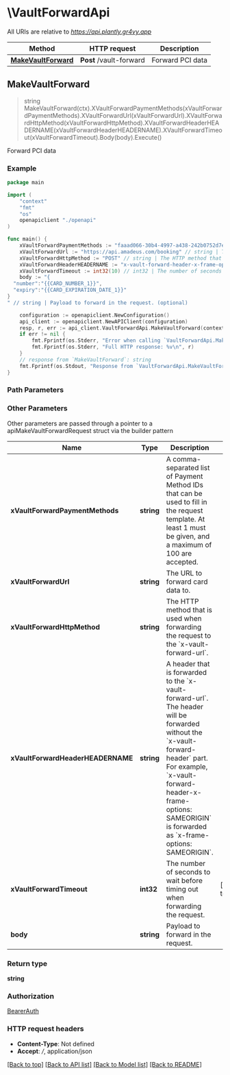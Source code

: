 # \VaultForwardApi

All URIs are relative to *https://api.plantly.gr4vy.app*

Method | HTTP request | Description
------------- | ------------- | -------------
[**MakeVaultForward**](VaultForwardApi.md#MakeVaultForward) | **Post** /vault-forward | Forward PCI data



## MakeVaultForward

> string MakeVaultForward(ctx).XVaultForwardPaymentMethods(xVaultForwardPaymentMethods).XVaultForwardUrl(xVaultForwardUrl).XVaultForwardHttpMethod(xVaultForwardHttpMethod).XVaultForwardHeaderHEADERNAME(xVaultForwardHeaderHEADERNAME).XVaultForwardTimeout(xVaultForwardTimeout).Body(body).Execute()

Forward PCI data



### Example

```go
package main

import (
    "context"
    "fmt"
    "os"
    openapiclient "./openapi"
)

func main() {
    xVaultForwardPaymentMethods := "faaad066-30b4-4997-a438-242b0752d7e1,faaad066-30b4-4997-a438-242b0752d7e2" // string | A comma-separated list of Payment Method IDs that can be used to fill in the request template. At least 1 must be given, and a maximum of 100 are accepted.
    xVaultForwardUrl := "https://api.amadeus.com/booking" // string | The URL to forward card data to.
    xVaultForwardHttpMethod := "POST" // string | The HTTP method that is used when forwarding the request to the `x-vault-forward-url`.
    xVaultForwardHeaderHEADERNAME := "x-vault-forward-header-x-frame-options" // string | A header that is forwarded to the `x-vault-forward-url`. The header will be forwarded without the `x-vault-forward-header` part. For example, `x-vault-forward-header-x-frame-options: SAMEORIGIN` is forwarded as `x-frame-options: SAMEORIGIN`. (optional)
    xVaultForwardTimeout := int32(10) // int32 | The number of seconds to wait before timing out when forwarding the request. (optional) (default to 30)
    body := "{
  "number":"{{CARD_NUMBER_1}}",
  "expiry":"{{CARD_EXPIRATION_DATE_1}}"
}
" // string | Payload to forward in the request. (optional)

    configuration := openapiclient.NewConfiguration()
    api_client := openapiclient.NewAPIClient(configuration)
    resp, r, err := api_client.VaultForwardApi.MakeVaultForward(context.Background()).XVaultForwardPaymentMethods(xVaultForwardPaymentMethods).XVaultForwardUrl(xVaultForwardUrl).XVaultForwardHttpMethod(xVaultForwardHttpMethod).XVaultForwardHeaderHEADERNAME(xVaultForwardHeaderHEADERNAME).XVaultForwardTimeout(xVaultForwardTimeout).Body(body).Execute()
    if err != nil {
        fmt.Fprintf(os.Stderr, "Error when calling `VaultForwardApi.MakeVaultForward``: %v\n", err)
        fmt.Fprintf(os.Stderr, "Full HTTP response: %v\n", r)
    }
    // response from `MakeVaultForward`: string
    fmt.Fprintf(os.Stdout, "Response from `VaultForwardApi.MakeVaultForward`: %v\n", resp)
}
```

### Path Parameters



### Other Parameters

Other parameters are passed through a pointer to a apiMakeVaultForwardRequest struct via the builder pattern


Name | Type | Description  | Notes
------------- | ------------- | ------------- | -------------
 **xVaultForwardPaymentMethods** | **string** | A comma-separated list of Payment Method IDs that can be used to fill in the request template. At least 1 must be given, and a maximum of 100 are accepted. | 
 **xVaultForwardUrl** | **string** | The URL to forward card data to. | 
 **xVaultForwardHttpMethod** | **string** | The HTTP method that is used when forwarding the request to the &#x60;x-vault-forward-url&#x60;. | 
 **xVaultForwardHeaderHEADERNAME** | **string** | A header that is forwarded to the &#x60;x-vault-forward-url&#x60;. The header will be forwarded without the &#x60;x-vault-forward-header&#x60; part. For example, &#x60;x-vault-forward-header-x-frame-options: SAMEORIGIN&#x60; is forwarded as &#x60;x-frame-options: SAMEORIGIN&#x60;. | 
 **xVaultForwardTimeout** | **int32** | The number of seconds to wait before timing out when forwarding the request. | [default to 30]
 **body** | **string** | Payload to forward in the request. | 

### Return type

**string**

### Authorization

[BearerAuth](../README.md#BearerAuth)

### HTTP request headers

- **Content-Type**: Not defined
- **Accept**: */*, application/json

[[Back to top]](#) [[Back to API list]](../README.md#documentation-for-api-endpoints)
[[Back to Model list]](../README.md#documentation-for-models)
[[Back to README]](../README.md)

